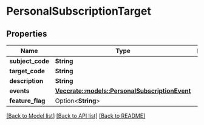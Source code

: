 # PersonalSubscriptionTarget

## Properties

Name | Type | Description | Notes
------------ | ------------- | ------------- | -------------
**subject_code** | **String** |  | 
**target_code** | **String** |  | 
**description** | **String** |  | 
**events** | [**Vec<crate::models::PersonalSubscriptionEvent>**](PersonalSubscriptionEvent.md) |  | 
**feature_flag** | Option<**String**> |  | [optional]

[[Back to Model list]](../README.md#documentation-for-models) [[Back to API list]](../README.md#documentation-for-api-endpoints) [[Back to README]](../README.md)


